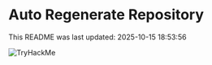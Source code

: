 # Auto Regenerate Repository

This README was last updated: 2025-10-15 18:53:56

 ![TryHackMe](https://tryhackme.com/badge/533634)